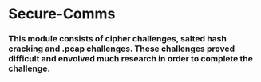 # Secure-Comms
### This module consists of cipher challenges, salted hash cracking and .pcap challenges. These challenges proved difficult and envolved much research in order to complete the challenge.
